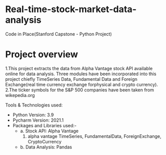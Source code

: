 # Real-time-stock-market-data-analysis
Code in Place(Stanford Capstone - Python Project)

# Project overview
1.This project extracts the data from Alpha Vantage stock API available online for data analysis.
Three modules have been incorporated into this project chiefly TimeSeries Data, Fundamental Data and Foreign Exchange(real time currency exchange forphysical and crypto currency).
2.The ticker symbols for the S&P 500 companies have been taken from wikepedia.org

Tools & Technologies used:
* Python Version: 3.9
* Pycharm Version: 2021.1
* Packages and Libraries used:- 
  * a. Stock API: Alpha Vantage
       1. alpha vantage TimeSeries, FundamentalData, ForeignExchange, CryptoCurrency
  * b. Data Analysis: Pandas
  
